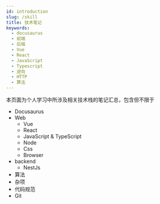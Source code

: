 ```yaml
---
id: introduction
slug: /skill
title: 技术笔记
keywords:
  - docusaurus
  - 前端
  - 后端
  - Vue
  - React
  - JavaScript
  - Typescript
  - 逆向
  - HTTP
  - 算法
---
```


本页面为个人学习中所涉及相关技术栈的笔记汇总，包含但不限于

- Docusaurus
- Web
  - Vue
  - React
  - JavaScript & TypeScript
  - Node
  - Css
  - Browser
- backend
  - NestJs
- 算法
- 杂项
- 代码规范
- Git
